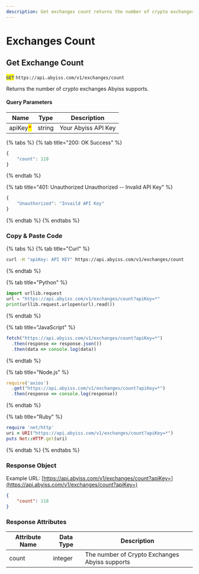 ```yaml
---
description: Get exchanges count returns the number of crypto exchanges Abyiss supports.
---
```


# Exchanges Count

## Get Exchange Count

<mark style="color:blue;">`GET`</mark> `https://api.abyiss.com/v1/exchanges/count`

Returns the number of crypto exchanges Abyiss supports.

#### Query Parameters

| Name                                     | Type   | Description         |
| ---------------------------------------- | ------ | ------------------- |
| apiKey<mark style="color:red;">\*</mark> | string | Your Abyiss API Key |

{% tabs %}
{% tab title="200: OK Success" %}
```javascript
{
    "count": 118
}
```
{% endtab %}

{% tab title="401: Unauthorized Unauthorized -- Invalid API Key" %}
```javascript
{
    "Unauthorized": "Invaild API Key"
}
```
{% endtab %}
{% endtabs %}

### **Copy & Paste Code**

{% tabs %}
{% tab title="Curl" %}
```bash
curl -H "apiKey: API KEY" https://api.abyiss.com/v1/exchanges/count
```
{% endtab %}

{% tab title="Python" %}
```python
import urllib.request
url = "https://api.abyiss.com/v1/exchanges/count?apiKey=*"
print(urllib.request.urlopen(url).read())
```
{% endtab %}

{% tab title="JavaScript" %}
```javascript
fetch("https://api.abyiss.com/v1/exchanges/count?apiKey=*")
  .then(response => response.json())
  .then(data => console.log(data))
```
{% endtab %}

{% tab title="Node.js" %}
```javascript
require('axios')
  .get("https://api.abyiss.com/v1/exchanges/count?apiKey=*")
  .then(response => console.log(response))
```
{% endtab %}

{% tab title="Ruby" %}
```ruby
require 'net/http'
uri = URI("https://api.abyiss.com/v1/exchanges/count?apiKey=*")
puts Net::HTTP.get(uri)
```
{% endtab %}
{% endtabs %}

### **Response Object**

Example URL: [https://api.abyiss.com/v1/exchanges/count?apiKey=](https://api.abyiss.com/v1/exchanges/count?apiKey=)

```json
{
    "count": 118
}
```

### Response Attributes

| Attribute Name | Data Type | Description                                    |
| -------------- | --------- | ---------------------------------------------- |
| count          | integer   | The number of Crypto Exchanges Abyiss supports |

